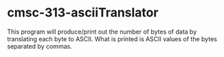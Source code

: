 # cmsc-313-asciiTranslator


This program will produce/print out the number of bytes of data by translating each byte to ASCII. 
What is printed is ASCII values of the bytes separated by commas.
